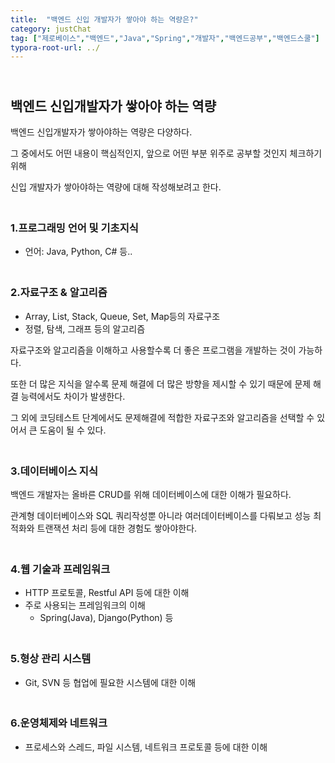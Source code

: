 ```yaml
---
title:  "백엔드 신입 개발자가 쌓아야 하는 역량은?"
category: justChat
tag: ["제로베이스","백엔드","Java","Spring","개발자","백엔드공부","백엔드스쿨"]
typora-root-url: ../
---
```




## <br>백엔드 신입개발자가 쌓아야 하는 역량

백엔드 신입개발자가 쌓아야하는 역량은 다양하다.

그 중에서도 어떤 내용이 핵심적인지, 앞으로 어떤 부분 위주로 공부할 것인지 체크하기 위해 

신입 개발자가 쌓아야하는 역량에 대해 작성해보려고 한다.





### <br>1.프로그래밍 언어 및 기초지식

- 언어: Java, Python, C# 등..

### <br>2.자료구조 & 알고리즘

- Array, List, Stack, Queue, Set, Map등의 자료구조
- 정렬, 탐색, 그래프 등의 알고리즘

자료구조와 알고리즘을 이해하고 사용할수록 더 좋은 프로그램을 개발하는 것이 가능하다.

또한 더 많은 지식을 알수록 문제 해결에 더 많은 방향을 제시할 수 있기 때문에 문제 해결 능력에서도 차이가 발생한다.

그 외에 코딩테스트 단계에서도 문제해결에 적합한 자료구조와 알고리즘을 선택할 수 있어서 큰 도움이 될 수 있다.

### <br>3.데이터베이스 지식

백엔드 개발자는 올바른 CRUD를 위해 데이터베이스에 대한 이해가 필요하다.

관계형 데이터베이스와 SQL 쿼리작성뿐 아니라 여러데이터베이스를 다뤄보고 성능 최적화와 트랜잭션 처리 등에 대한 경험도 쌓아야한다.

### <br>4.웹 기술과 프레임워크

- HTTP 프로토콜, Restful API 등에 대한 이해
- 주로 사용되는 프레임워크의 이해
  - Spring(Java), Django(Python) 등

### <br>5.형상 관리 시스템

- Git, SVN 등 협업에 필요한 시스템에 대한 이해

### <br>6.운영체제와 네트워크

- 프로세스와 스레드, 파일 시스템, 네트워크 프로토콜 등에 대한 이해
